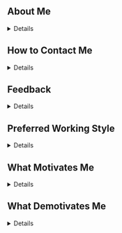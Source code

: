## About Me


<details>
    👋 I'm Mark. If you're reading this, I'm looking forward to working together! Consider this my user manual on how to work with me as a co-worker and as a direct report. A little bit about me first, I grew up outside of NYC in NJ but have spent time living in CT, the Bay Area, and now back east on Long Island with my wife and three kids. Fun fact, my full name is Justin Mark Ryan III but I've always gone by my middle name. I try my best to get all of my accounts to reflect that, but you may see some artifacts of my full name leftover (like my email).
</details>

## How to Contact Me


<details><br>
    I'm generally avaialble 9am-7pm ET, M-F. Outside of those hours, I will do my best to respond to messages. If it's urgent, a phone call/message is   best.<br><br>
    Slack is my preferred method of communication for quick messages or to get my attention for impromtu converstations if we're not in the office together. We can also start a slack thread and move to a call if a longer conversation is warranted. I'll always acknowlege your message with at least an emoji to show you I've read it.<br><br>
    Email is a necessary evil for me, but I check it freqently and tend to write replys in the evening. If I haven't replied to somthing that needs my attention, please send me a reminder in Slack/phone/messages.<br><br> 
    I keep my calendar up to date, so if there's a time available, feel free to book it. My only ask is to put a note about the topic so I can be well prepared for our meeting.<br><br>
</details>

## Feedback


<details><br>
    I like to receive feedback frequently to make sure I'm on track or to make adjustments as I go (I'd rather make a small adjustment early rather than be surprised duiring a review session).<br><br>
    I prefer my feedback in-person (or on Webex). Our 1:1s are a good time to give me quick bits of feedback.
</details>

## Preferred Working Style


<details><br>
    I typically prefer quiet work with few disruptions when focusing on individual tasks. I structure my day to do focused work in the moring and early afternoon. When collaborating, I prefer to have working sessions where the work is done synchronosly and ideas can be free flowing.<br><br>
    Multi-tasking is not productive for me (or anyone!) so I will focus on one task at a time, usually the one with the closest due date. Please let me know the priority when giving me a task so I can fit it into my workstream approprately.
</details>

## What Motivates Me


<details><br>
    I'm interested in both the business case and the techincal details of the work we do. I enjoy a technical challenge that can be worked through as a team to provide tangible outcomes for the product. I really like to see the impact of the projects I work on.<br><br>
    I enjoy working with data. Digging into details and finding the story within the data is particulary motivating. I'm also energized by building visual aids to help convey the story.
</details>

## What Demotivates Me


<details><br>
    If I don't understand the wider purpose behind why we are doing something, I find it hard to engage with.<br><br>
    I find it hard to focus if I've been on video calls all day. If I turn off my video in a group meeting, I'm still listening but I need a break from the camera.
</details>
